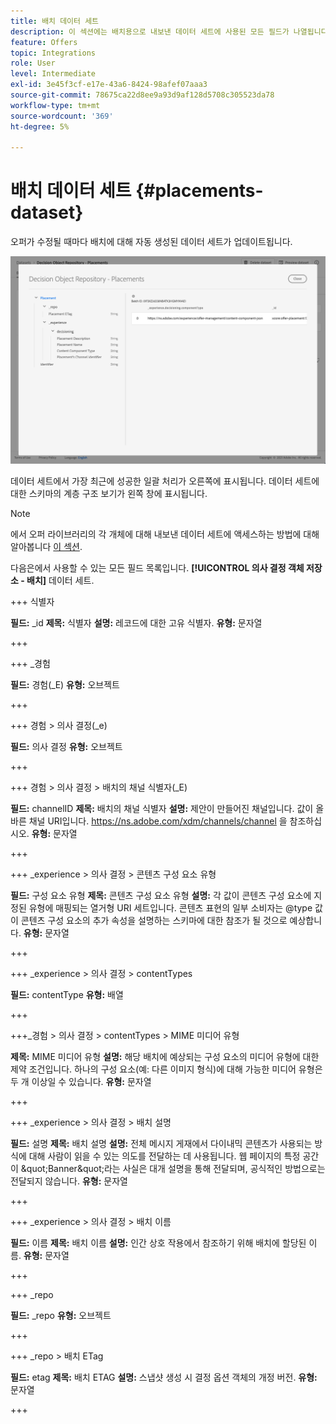 ```yaml
---
title: 배치 데이터 세트
description: 이 섹션에는 배치용으로 내보낸 데이터 세트에 사용된 모든 필드가 나열됩니다
feature: Offers
topic: Integrations
role: User
level: Intermediate
exl-id: 3e45f3cf-e17e-43a6-8424-98afef07aaa3
source-git-commit: 78675ca22d8ee9a93d9af128d5708c305523da78
workflow-type: tm+mt
source-wordcount: '369'
ht-degree: 5%

---
```


# 배치 데이터 세트 {#placements-dataset}

오퍼가 수정될 때마다 배치에 대해 자동 생성된 데이터 세트가 업데이트됩니다.

![](../assets/dataset-placements.png)

데이터 세트에서 가장 최근에 성공한 일괄 처리가 오른쪽에 표시됩니다. 데이터 세트에 대한 스키마의 계층 구조 보기가 왼쪽 창에 표시됩니다.

>[!NOTE]
>
>에서 오퍼 라이브러리의 각 개체에 대해 내보낸 데이터 세트에 액세스하는 방법에 대해 알아봅니다 [이 섹션](../export-catalog/access-dataset.md).

다음은에서 사용할 수 있는 모든 필드 목록입니다. **[!UICONTROL 의사 결정 객체 저장소 - 배치]** 데이터 세트.

<!--A placement describes a location or place in a personalized message. It is used to set technical constraints for content that the personalization decision supplies. The placement also represents a request to produce certain types of metrics when an experience event is produced where this placement is involved. For instance, the placement facilitates a personalized clickable image inside an email shown to an end-user. The placement may for instance request from the assembled experience that the click on its image gets reported in an experience event with a metric https://ns.adobe.com/xdm/data/metrics/web/linkclicks and a reference to this placement.-->

+++ 식별자

**필드:** _id
**제목:** 식별자
**설명:** 레코드에 대한 고유 식별자.
**유형:** 문자열

+++

+++ _경험

**필드:** 경험(_E)
**유형:** 오브젝트

+++

+++ 경험 > 의사 결정(_e)

**필드:** 의사 결정
**유형:** 오브젝트

+++

+++ 경험 > 의사 결정 > 배치의 채널 식별자(_E)

**필드:** channelID
**제목:** 배치의 채널 식별자
**설명:** 제안이 만들어진 채널입니다. 값이 올바른 채널 URI입니다. https://ns.adobe.com/xdm/channels/channel 을 참조하십시오.
**유형:** 문자열

+++

+++ _experience > 의사 결정 > 콘텐츠 구성 요소 유형

**필드:** 구성 요소 유형
**제목:** 콘텐츠 구성 요소 유형
**설명:** 각 값이 콘텐츠 구성 요소에 지정된 유형에 매핑되는 열거형 URI 세트입니다. 콘텐츠 표현의 일부 소비자는 @type 값이 콘텐츠 구성 요소의 추가 속성을 설명하는 스키마에 대한 참조가 될 것으로 예상합니다.
**유형:** 문자열

+++

+++ _experience > 의사 결정 > contentTypes

**필드:** contentType
**유형:** 배열

+++

+++_경험 > 의사 결정 > contentTypes > MIME 미디어 유형

**제목:** MIME 미디어 유형
**설명:** 해당 배치에 예상되는 구성 요소의 미디어 유형에 대한 제약 조건입니다. 하나의 구성 요소(예: 다른 이미지 형식)에 대해 가능한 미디어 유형은 두 개 이상일 수 있습니다.
**유형:** 문자열

+++

+++ _experience > 의사 결정 > 배치 설명

**필드:** 설명
**제목:** 배치 설명
**설명:** 전체 메시지 게재에서 다이내믹 콘텐츠가 사용되는 방식에 대해 사람이 읽을 수 있는 의도를 전달하는 데 사용됩니다. 웹 페이지의 특정 공간이 \&quot;Banner\&quot;라는 사실은 대개 설명을 통해 전달되며, 공식적인 방법으로는 전달되지 않습니다.
**유형:** 문자열

+++

+++ _experience > 의사 결정 > 배치 이름

**필드:** 이름
**제목:** 배치 이름
**설명:** 인간 상호 작용에서 참조하기 위해 배치에 할당된 이름.
**유형:** 문자열

+++

+++ _repo

**필드:** _repo
**유형:** 오브젝트

+++

+++ _repo > 배치 ETag

**필드:** etag
**제목:** 배치 ETAG
**설명:** 스냅샷 생성 시 결정 옵션 객체의 개정 버전.
**유형:** 문자열

+++
